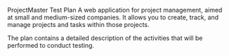 ProjectMaster Test Plan
A web application for project management, aimed at small and medium-sized companies. 
It allows you to create, track, and manage projects and tasks within those projects.

The plan contains a detailed description of the activities that will be performed to conduct testing.
